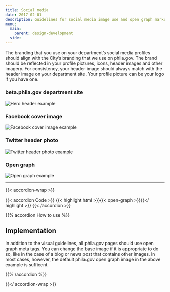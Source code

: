 ```yaml
---
title: Social media
date: 2017-02-01
description: Guidelines for social media image use and open graph markup.
menu:
  main:
    parent: design-development
  side:
---
```


The branding that you use on your department’s social media profiles should align with the City’s branding that we use on phila.gov. The brand should be reflected in your profile pictures, icons, header images and other imagery. For consistency, your header image should always match with the header image on your department site. Your profile picture can be your logo if you have one.

### beta.phila.gov department site
![Hero header example](/standards/img/social-media/beta-hero-header.jpg)

### Facebook cover image
![Facebook cover image example](/standards/img/social-media/facebook-cover-image.jpg)

### Twitter header photo
![Twitter header photo example](/standards/img/social-media/twitter-header-photo.jpg)

### Open graph
![Open graph example](/standards/img/social-media/open-graph.jpg)


---

{{< accordion-wrap >}}

{{< accordion Code >}}
  {{< highlight html >}}{{< open-graph >}}{{</ highlight >}}
{{< /accordion >}}

{{% accordion How to use %}}
## Implementation

In addition to the visual guidelines, all phila.gov pages should use open graph meta tags. You can change the base image if it is appropriate to do so, like in the case of a blog or news post that contains other images. In most cases, however, the default phila.gov open graph image in the above example is sufficent.  

{{% /accordion %}}

{{</ accordion-wrap >}}
